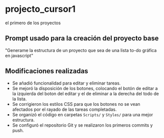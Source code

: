 # projecto_cursor1
el primero de los proyectos

## Prompt usado para la creación del proyecto base

"Generame la estructura de un proyecto que sea de una lista to-do gráfica en javascript"

## Modificaciones realizadas

- Se añadió funcionalidad para editar y eliminar tareas.
- Se mejoró la disposición de los botones, colocando el botón de editar a la izquierda del boton del editar y el de eliminar a la derecha del todo de la lista.
- Se corrigieron los estilos CSS para que los botones no se vean afectados por el rayado de las tareas completadas.
- Se organizó el código en carpetas `Scripts/` y `Styles/` para una mejor estructura.
- Se configuró el repositorio Git y se realizaron los primeros commits y push.
